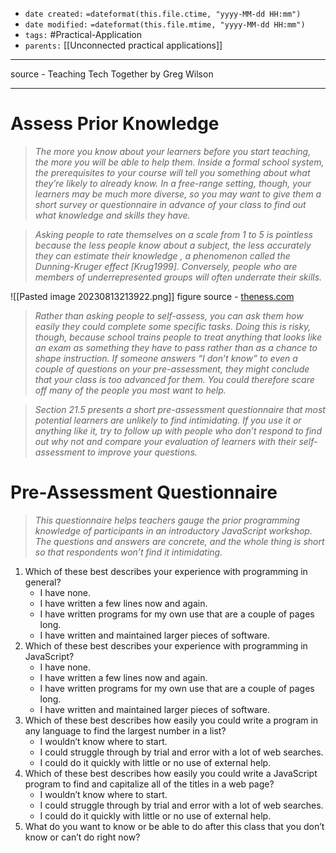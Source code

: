 - `date created:` `=dateformat(this.file.ctime, "yyyy-MM-dd HH:mm")`
- `date modified:` `=dateformat(this.file.mtime, "yyyy-MM-dd HH:mm")`
- `tags:` #Practical-Application 
- `parents:` [[Unconnected practical applications]]

***

source - Teaching Tech Together by Greg Wilson

***

# Assess Prior Knowledge

> *The more you know about your learners before you start teaching, the more you will be able to help them. Inside a formal school system, the prerequisites to your course will tell you something about what theyʼre likely to already know. In a free-range setting, though, your learners may be much more diverse, so you may want to give them a short survey or questionnaire in advance of your class to find out what knowledge and skills they have.*

> *Asking people to rate themselves on a scale from 1 to 5 is pointless because the less people know about a subject, the less accurately they can estimate their knowledge , a phenomenon called the Dunning-Kruger effect \[Krug1999\]. Conversely, people who are members of underrepresented groups will often underrate their skills.*

![[Pasted image 20230813213922.png]]
figure source - [theness.com](https://theness.com/neurologicablog/index.php/misunderstanding-dunning-kruger/)

> *Rather than asking people to self-assess, you can ask them how easily they could complete some specific tasks. Doing this is risky, though, because school trains people to treat anything that looks like an exam as something they have to pass rather than as a chance to shape instruction. If someone answers “I donʼt know” to even a couple of questions on your pre-assessment, they might conclude that your class is too advanced for them. You could therefore scare off many of the people you most want to help.*

> *Section 21.5 presents a short pre-assessment questionnaire that most potential learners are unlikely to find intimidating. If you use it or anything like it, try to follow up with people who donʼt respond to find out why not and compare your evaluation of learners with their self-assessment to improve your questions.*

# Pre-Assessment Questionnaire

> *This questionnaire helps teachers gauge the prior programming knowledge of participants in an introductory JavaScript workshop. The questions and answers are concrete, and the whole thing is short so that respondents wonʼt find it intimidating.*

1. Which of these best describes your experience with programming in general?
	- I have none.
	- I have written a few lines now and again.
	- I have written programs for my own use that are a couple of pages long.
	- I have written and maintained larger pieces of software.
2. Which of these best describes your experience with programming in JavaScript?
	- I have none.
	- I have written a few lines now and again.
	- I have written programs for my own use that are a couple of pages long.
	- I have written and maintained larger pieces of software.
3. Which of these best describes how easily you could write a program in any language to find the largest number in a list?
	- I wouldnʼt know where to start.
	- I could struggle through by trial and error with a lot of web searches.
	- I could do it quickly with little or no use of external help.
4. Which of these best describes how easily you could write a JavaScript program to find and capitalize all of the titles in a web page?
	- I wouldnʼt know where to start.
	- I could struggle through by trial and error with a lot of web searches.
	- I could do it quickly with little or no use of external help.
5. What do you want to know or be able to do after this class that you donʼt know or canʼt do right now?
